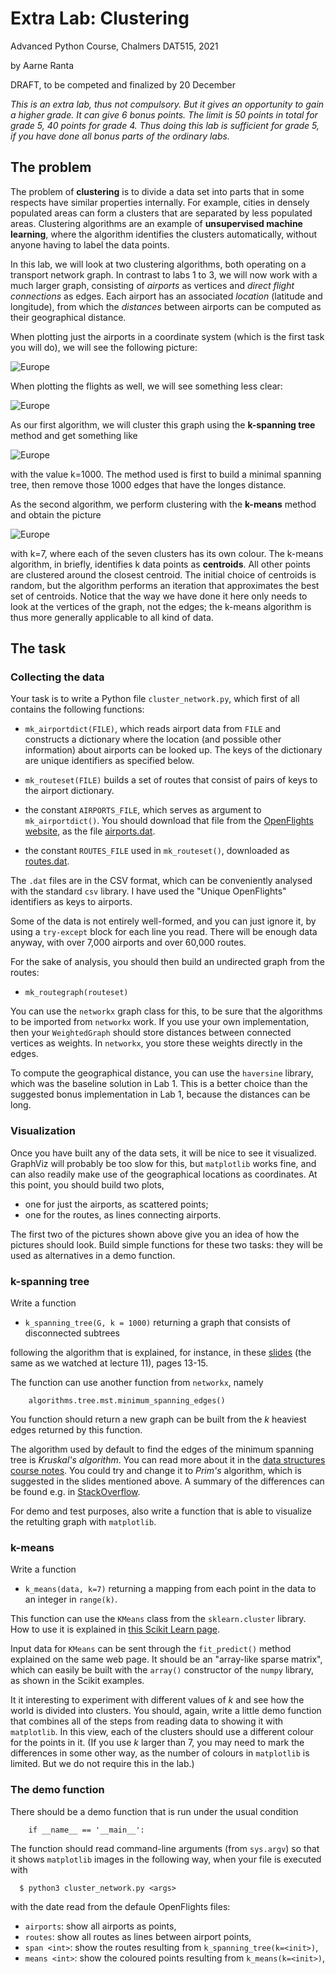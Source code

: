 # Extra Lab: Clustering

Advanced Python Course, Chalmers DAT515, 2021

by Aarne Ranta

DRAFT, to be competed and finalized by 20 December

*This is an extra lab, thus not compulsory.*
*But it gives an opportunity to gain a higher grade.*
*It can give 6 bonus points.*
*The limit is 50 points in total for grade 5, 40 points for grade 4.* 
*Thus doing this lab is sufficient for grade 5, if you have done all bonus parts of the ordinary labs.*



## The problem

The problem of **clustering** is to divide a data set into parts that in some respects have similar properties internally.
For example, cities in densely populated areas can form a clusters that are separated by less populated areas.
Clustering algorithms are an example of **unsupervised machine learning**, where the algorithm identifies the clusters automatically, without anyone having to label the data
points.

In this lab, we will look at two clustering algorithms, both operating on a transport network graph.
In contrast to labs 1 to 3, we will now work with a much larger graph, consisting of *airports* as vertices and *direct flight connections* as edges.
Each airport has an associated *location* (latitude and longitude), from which the *distances* between airports can be computed as their geographical distance.

When plotting just the airports in a coordinate system (which is the first task you will do), we will see the following picture:

![Europe](images/airports.png)

When plotting the flights as well, we will see something less clear:

![Europe](images/routes.png)

As our first algorithm, we will cluster this graph using the **k-spanning tree** method and get something like 

![Europe](images/k-span.png)

with the value k=1000.
The method used is first to build a minimal spanning tree, then remove those 1000 edges that have the longes distance.

As the second algorithm, we perform clustering with the **k-means** method and obtain the picture

![Europe](images/k-means.png)

with k=7, where each of the seven clusters has its own colour.
The k-means algorithm, in briefly, identifies k data points as **centroids**.
All other points are clustered around the closest centroid.
The initial choice of centroids is random, but the algorithm performs an iteration that approximates the best set of centroids.
Notice that the way we have done it here only needs to look at the vertices of the graph, not the edges; the k-means algorithm is thus more generally applicable to all kind of data.


## The task

### Collecting the data

Your task is to write a Python file `cluster_network.py`, which first of all contains the following functions:

- `mk_airportdict(FILE)`, which reads airport data from `FILE` and constructs a dictionary where the location (and possible other information) about airports can be looked up. The keys of the dictionary are unique identifiers as specified below.

- `mk_routeset(FILE)` builds a set of routes that consist of pairs of keys to the airport dictionary.

- the constant `AIRPORTS_FILE`, which serves as argument to `mk_airportdict()`. You should download that file from the
[OpenFlights website](https://openflights.org/data.html), as the file
[airports.dat](https://raw.githubusercontent.com/jpatokal/openflights/master/data/airports.dat).

- the constant `ROUTES_FILE` used in `mk_routeset()`, downloaded as [routes.dat](https://raw.githubusercontent.com/jpatokal/openflights/master/data/routes.dat).

The `.dat` files are in the CSV format, which can be conveniently analysed with the standard `csv` library.
I have used the "Unique OpenFlights" identifiers as keys to airports.

Some of the data is not entirely well-formed, and you can just ignore it, by using a `try-except` block for each line you read.
There will be enough data anyway, with over 7,000 airports and over 60,000 routes.

For the sake of analysis, you should then build an undirected graph from the routes:

- `mk_routegraph(routeset)`

You can use the `networkx` graph class for this, to be sure that the algorithms to be imported from `networkx` work.
If you use your own implementation, then your `WeightedGraph` should store distances between connected vertices as weights.
In `networkx`, you store these weights directly in the edges.

To compute the geographical distance, you can use the `haversine` library, which was the baseline solution in Lab 1.
This is a better choice than the suggested bonus implementation in Lab 1, because the distances can be long.

### Visualization

Once you have built any of the data sets, it will be nice to see it visualized.
GraphViz will probably be too slow for this, but `matplotlib` works fine, and can also readily make use of the geographical locations as coordinates.
At this point, you should build two plots,

- one for just the airports, as scattered points;
- one for the routes, as lines connecting airports.

The first two of the pictures shown above give you an idea of how the pictures should look.
Build simple functions for these two tasks: they will be used as alternatives in a demo function.


### k-spanning tree

Write a function

- `k_spanning_tree(G, k = 1000)` returning a graph that consists of disconnected subtrees

following the algorithm that is explained, for instance, in these [slides](https://www.csc2.ncsu.edu/faculty/nfsamato/practical-graph-mining-with-R/slides/pdf/Graph_Cluster_Analysis.pdf) (the same as we watched at lecture 11), pages 13-15.

The function can use another function from `networkx`, namely
```
    algorithms.tree.mst.minimum_spanning_edges()
```
You function should return a new graph can be built from the *k* heaviest edges returned by this function.

The algorithm used by default to find the edges of the minimum spanning tree is *Kruskal's algorithm*.
You can read more about it in the [data structures course notes](https://chalmersgu-data-structure-courses.github.io/OpenDSA/Published/ChalmersGU-DSABook/html/Kruskal.html).
You could try and change it to *Prim's* algorithm, which is suggested in the slides mentioned above.
A summary of the differences can be found e.g. in [StackOverflow](https://stackoverflow.com/questions/1195872/when-should-i-use-kruskal-as-opposed-to-prim-and-vice-versa).

For demo and test purposes, also write a function that is able to visualize the retulting graph with `matplotlib`.


### k-means

Write a function

- `k_means(data, k=7)` returning a mapping from each point in the data to an integer in `range(k)`.

This function can use the `KMeans` class from the `sklearn.cluster` library.
How to use it is explained in [this Scikit Learn page](https://scikit-learn.org/stable/modules/generated/sklearn.cluster.KMeans.html).

Input data for `KMeans` can be sent through the `fit_predict()` method explained on the same web page.
It should be an "array-like sparse matrix", which can easily be built with the `array()` constructor of the `numpy` library, as shown in the Scikit examples.

It it interesting to experiment with different values of *k* and see how the world is divided into clusters.
You should, again, write a little demo function that combines all of the steps from reading data to showing it with `matplotlib`.
In this view, each of the clusters should use a different colour for the points in it.
(If you use *k* larger than 7, you may need to mark the differences in some other way, as the number of colours in `matplotlib` is limited.
But we do not require this in the lab.)


### The demo function

There should be a demo function that is run under the usual condition
```
    if __name__ == '__main__':
```
The function should read command-line arguments (from `sys.argv`) so that it shows `matplotlib` images in the following way, when your file is executed with
```
  $ python3 cluster_network.py <args>
```
with the date read from the defaule OpenFlights files:

- `airports`: show all airports as points,
- `routes`: show all routes as lines between airport points,
- `span <int>`: show the routes resulting from `k_spanning_tree(k=<init>)`,
- `means <int>`: show the coloured points resulting from `k_means(k=<init>)`,








